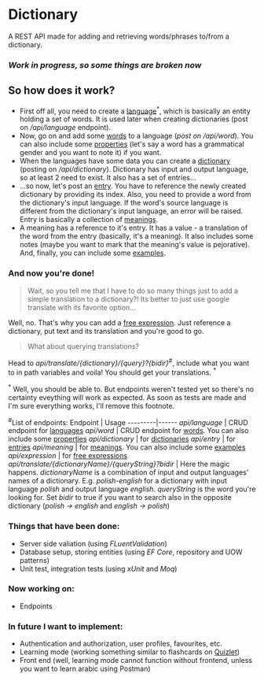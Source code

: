 # Dictionary
A REST API made for adding and retrieving words/phrases to/from a dictionary. 

### _**Work in progress, so some things are broken now**_


## So how does it work?

* First off all, you need to create a [language](https://github.com/Yanitrix/Dictionary/blob/master/Data/Dto/LanguageDto.cs)<sup>*</sup>, which is basically an 
  entity holding a set of words. It is used later when creating dictionaries (post on _/api/language_ endpoint).
* Now, go on and add some [words](https://github.com/Yanitrix/Dictionary/blob/master/Data/Dto/WordDto.cs) to a language (_post on /api/word_). You can also include some 
  [properties](https://github.com/Yanitrix/Dictionary/blob/master/Data/Dto/WordPropertyDto.cs) (let's say a word has a grammatical gender and you want to note it) if you want.
* When the languages have some data you can create a [dictionary](https://github.com/Yanitrix/Dictionary/blob/master/Data/Dto/DictionaryDto.cs) (posting on _/api/dictionary_).
  Dictionary has input and output language, so at least 2 need to exist. It also has a set of entries... 
* ...so now, let's post an [entry](https://github.com/Yanitrix/Dictionary/blob/master/Data/Dto/EntryDto.cs). You have to reference the newly created dictionary by providing its
  index. Also, you need to provide a word from the dictionary's input language. If the word's source language is different from the dictionary's input language, an error will be
  raised. Entry is basically a collection of [meanings](https://github.com/Yanitrix/Dictionary/blob/master/Data/Dto/MeaningDto.cs).
* A meaning has a reference to it's entry. It has a value - a translation of the word from the entry (basically, it's a meaning). It also includes some notes (maybe you want
  to mark that the meaning's value is pejorative). And, finally, you can include some [examples](https://github.com/Yanitrix/Dictionary/blob/master/Data/Dto/ExampleDto.cs).
 
### And now you're done!

>Wait, so you tell me that I have to do so many things just to add a simple translation to a dictionary?!
>Its better to just use google translate with its favorite option...
  
Well, no. That's why you can add a [free expression](https://github.com/Yanitrix/Dictionary/blob/master/Data/Dto/FreeExpressionDto.cs). Just reference a dictionary, put text
and its translation and you're good to go.

>What about querying translations?

Head to _api/translate/{dictionary}/{query}?{bidir}_<sup>#</sup>, include what you want to in path variables and voila! You should get your translations. <sup>*</sup>

<sup>*</sup> Well, you should be able to. But endpoints weren't tested yet so there's no certainty eveything will work as expected. As soon as tests are made and I'm sure everything
works, I'll remove this footnote.

<sup>#</sup>List of endpoints:
Endpoint | Usage
---------|------
_api/language_ | CRUD endpoint for [languages](https://github.com/Yanitrix/Dictionary/blob/master/Data/Dto/LanguageDto.cs)
_api/word_ | CRUD endpoint for [words](https://github.com/Yanitrix/Dictionary/blob/master/Data/Dto/WordDto.cs). You can also include some [properties](https://github.com/Yanitrix/Dictionary/blob/master/Data/Dto/WordPropertyDto.cs)
_api/dictionary_ | for [dictionaries](https://github.com/Yanitrix/Dictionary/blob/master/Data/Dto/DictionaryDto.cs)
_api/entry_ | for [entries](https://github.com/Yanitrix/Dictionary/blob/master/Data/Dto/EntryDto.cs)
_api/meaning_ | for [meanings](https://github.com/Yanitrix/Dictionary/blob/master/Data/Dto/MeaningDto.cs). You can also include some [examples](https://github.com/Yanitrix/Dictionary/blob/master/Data/Dto/ExampleDto.cs)
_api/expression_ | for [free expressions](https://github.com/Yanitrix/Dictionary/blob/master/Data/Dto/FreeExpressionDto.cs)
_api/translate/{dictionaryName}/{queryString}?bidir_ | Here the magic happens. _dictionaryName_ is a combination of input and output languages' names of a dictionary. E.g. _polish-english_ for a dictionary with input language _polish_ and output language _english_. _queryString_ is the word you're looking for. Set _bidir_ to true if you want to search also in the opposite dictionary (_polish -> english_ and _english -> polish_)


### Things that have been done:

* Server side valiation (using _FLuentValidation_)
* Database setup, storing entities (using _EF Core_, repository and UOW patterns)
* Unit test, integration tests (using _xUnit_ and _Moq_)
### Now working on:

* Endpoints

### In future I want to implement:

* Authentication and authorization, user profiles, favourites, etc.
* Learning mode (working something similar to flashcards on [Quizlet](https://quizlet.com/))
* Front end (well, learning mode cannot function without frontend, unless you want to learn arabic using Postman)
